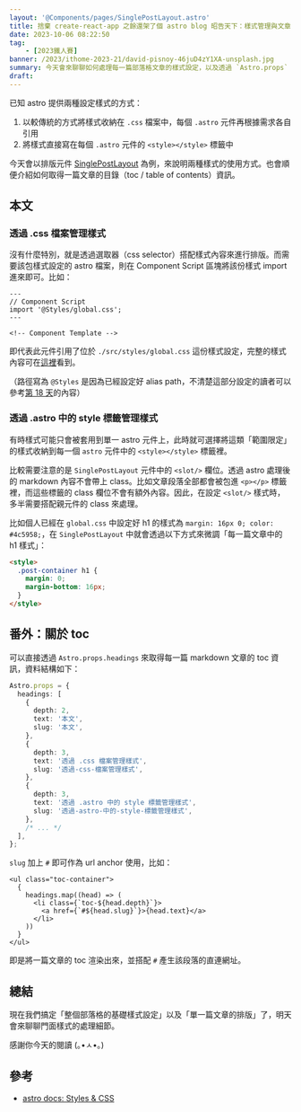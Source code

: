 ```yaml
---
layout: '@Components/pages/SinglePostLayout.astro'
title: 捨棄 create-react-app 之餘還架了個 astro blog 昭告天下：樣式管理與文章 toc
date: 2023-10-06 08:22:50
tag:
	- [2023鐵人賽]
banner: /2023/ithome-2023-21/david-pisnoy-46juD4zY1XA-unsplash.jpg
summary: 今天會來聊聊如何處理每一篇部落格文章的樣式設定，以及透過 `Astro.props` 取得每篇文章的 toc 內容
draft: 
---
```


已知 astro 提供兩種設定樣式的方式：

1. 以較傳統的方式將樣式收納在 `.css` 檔案中，每個 `.astro` 元件再根據需求各自引用
2. 將樣式直接寫在每個 `.astro` 元件的 `<style></style>` 標籤中

今天會以排版元件 [SinglePostLayout](https://github.com/tzynwang/tzynwang.github.io/blob/master/src/components/pages/SinglePostLayout.astro) 為例，來說明兩種樣式的使用方式。也會順便介紹如何取得一篇文章的目錄（toc / table of contents）資訊。

## 本文

### 透過 .css 檔案管理樣式

沒有什麼特別，就是透過選取器（css selector）搭配樣式內容來進行排版。而需要該包樣式設定的 astro 檔案，則在 Component Script 區塊將該份樣式 import 進來即可。比如：

```astro
---
// Component Script
import '@Styles/global.css';
---

<!-- Component Template -->
```

即代表此元件引用了位於 `./src/styles/global.css` 這份樣式設定，完整的樣式內容可在[這裡](https://github.com/tzynwang/tzynwang.github.io/blob/master/src/styles/global.css)看到。

（路徑寫為 `@Styles` 是因為已經設定好 alias path，不清楚這部分設定的讀者可以參考[第 18 天](/2023/ithome-2023-18#tsconfig.json)的內容）

### 透過 .astro 中的 style 標籤管理樣式

有時樣式可能只會被套用到單一 astro 元件上，此時就可選擇將這類「範圍限定」的樣式收納到每一個 `astro` 元件中的 `<style></style>` 標籤裡。

比較需要注意的是 `SinglePostLayout` 元件中的 `<slot/>` 欄位。透過 astro 處理後的 markdown 內容不會帶上 class。比如文章段落全部都會被包進 `<p></p>` 標籤裡，而這些標籤的 class 欄位不會有額外內容。因此，在設定 `<slot/>` 樣式時，多半需要搭配親元件的 class 來處理。

比如個人已經在 `global.css` 中設定好 h1 的樣式為 `margin: 16px 0; color: #4c5958;`，在 `SinglePostLayout` 中就會透過以下方式來微調「每一篇文章中的 h1 樣式」：

```html
<style>
  .post-container h1 {
    margin: 0;
    margin-bottom: 16px;
  }
</style>
```

## 番外：關於 toc

可以直接透過 `Astro.props.headings` 來取得每一篇 markdown 文章的 toc 資訊，資料結構如下：

```ts
Astro.props = {
  headings: [
    {
      depth: 2,
      text: '本文',
      slug: '本文',
    },
    {
      depth: 3,
      text: '透過 .css 檔案管理樣式',
      slug: '透過-css-檔案管理樣式',
    },
    {
      depth: 3,
      text: '透過 .astro 中的 style 標籤管理樣式',
      slug: '透過-astro-中的-style-標籤管理樣式',
    },
    /* ... */
  ],
};
```

`slug` 加上 `#` 即可作為 url anchor 使用，比如：

```astro
<ul class="toc-container">
  {
    headings.map((head) => (
      <li class={`toc-${head.depth}`}>
        <a href={`#${head.slug}`}>{head.text}</a>
      </li>
    ))
  }
</ul>
```

即是將一篇文章的 toc 渲染出來，並搭配 `#` 產生該段落的直連網址。

## 總結

現在我們搞定「整個部落格的基礎樣式設定」以及「單一篇文章的排版」了，明天會來聊聊門面樣式的處理細節。

感謝你今天的閱讀 (｡•ㅅ•｡)

## 參考

- [astro docs: Styles & CSS](https://docs.astro.build/en/guides/styling/)
